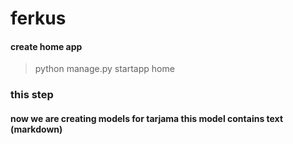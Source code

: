 # ferkus

#### create home app
>
>python manage.py startapp home
>

### this step
#### now we are creating models for tarjama this model contains text (markdown) 
